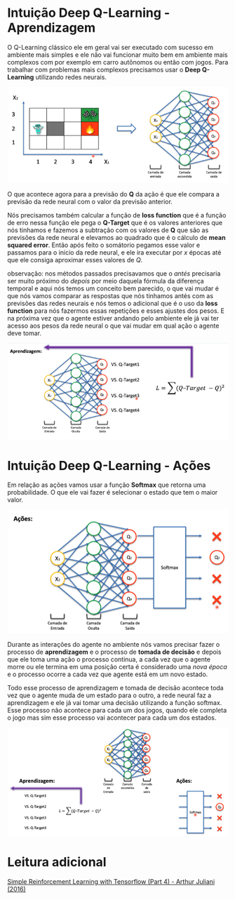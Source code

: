 # Intuição Deep Q-Learning - Aprendizagem

O Q-Learning clássico ele em geral vai ser executado com sucesso em ambiente
mais simples e ele não vai funcionar muito bem em ambiente mais complexos com
por exemplo em carro autônomos ou então com jogos. Para trabalhar com problemas
mais complexos precisamos usar o **Deep Q-Learning** utilizando redes neurais.

![alt text](../imagens/AprendizadoPorReforco/deep.png)

O que acontece agora para a previsão do **Q** da ação é que ele compara a previsão
da rede neural com o valor da previsão anterior.

Nós precisamos também calcular a função de **loss function** que é a função de
erro nessa função ele pega o **Q-Target** que é os valores anteriores que nós
tinhamos e fazemos a subtração com os valores de **Q** que são as previsões da
rede neural e elevamos ao quadrado que é o cálculo de **mean squared error**.
Então após feito o somátorio pegamos esse valor e passamos para o inicio da rede
neural, e ele ira executar por *x* épocas até que ele consiga aproximar esses
valores de *Q*.

observação: nos métodos passados precisavamos que o *antés* precisaria ser muito
próximo do *depois* por meio daquela fórmula da diferença temporal e aqui nós 
temos um conceito bem parecido, o que vai mudar é que nós vamos comparar as 
respostas que nós tinhamos antés com as previsões das redes neurais e nós temos
o adicional que é o uso da **loss function** para nós fazermos essas repetições e
esses ajustes dos pesos. E na próxima vez que o agente estiver andando pelo 
ambiente ele já vai ter acesso aos pesos da rede neural o que vai mudar em qual
ação o agente deve tomar. 

![alt text](../imagens/AprendizadoPorReforco/deep1.png)


# Intuição Deep Q-Learning - Ações

Em relação as ações vamos usar a função **Softmax** que retorna uma probabilidade. O que ele vai fazer é selecionar o estado que tem o 
maior valor.

![alt text](../imagens/AprendizadoPorReforco/deep2.png)


Durante as interações do agente no ambiente nós vamos precisar fazer
o processo de **aprendizagem** e o processo de **tomada de decisão** e
depois que ele toma uma ação o processo continua, a cada vez que o agente
morre ou ele termina em uma posição certa é considerado uma *nova época* e 
o processo ocorre a cada vez que agente está em um novo estado.

Todo esse processo de aprendizagem e tomada de decisão acontece toda vez
que o agente muda de um estado para o outro, a rede neural faz a aprendizagem
e ele já vai tomar uma decisão utilizando a função softmax. Esse processo
não acontece para cada um dos jogos, quando ele completa o jogo mas sim
esse processo vai acontecer para cada um dos estados.

![alt text](../imagens/AprendizadoPorReforco/deep3.png)


# Leitura adicional

[Simple Reinforcement Learning with Tensorflow (Part 4) - Arthur Juliani (2016)](https://awjuliani.medium.com/simple-reinforcement-learning-with-tensorflow-part-4-deep-q-networks-and-beyond-8438a3e2b8df)
